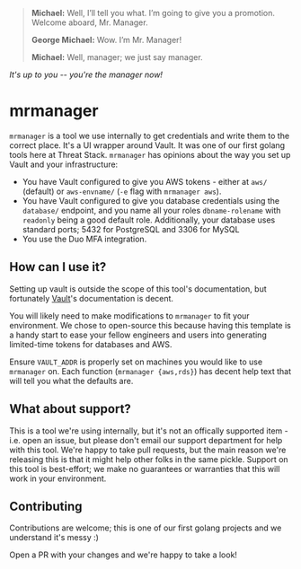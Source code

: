 >**Michael:** Well, I’ll tell you what. I’m going to give you a promotion. Welcome aboard, Mr. Manager.
>
>**George Michael:** Wow. I’m Mr. Manager!
>
>**Michael:** Well, manager; we just say manager.

_It's up to you -- you're the manager now!_

# mrmanager

`mrmanager` is a tool we use internally to get credentials and write them to the correct place. It's a UI wrapper around Vault. It was one of our first golang tools here at Threat Stack. `mrmanager` has opinions about the way you set up Vault and your infrastructure:

* You have Vault configured to give you AWS tokens - either at `aws/` (default) or `aws-envname/` (`-e` flag with `mrmanager aws`).
* You have Vault configured to give you database credentials using the `database/` endpoint, and you name all your roles `dbname-rolename` with `readonly` being a good default role. Additionally, your database uses standard ports; 5432 for PostgreSQL and 3306 for MySQL
* You use the Duo MFA integration.

## How can I use it?
Setting up vault is outside the scope of this tool's documentation, but fortunately [Vault](https://www.vaultproject.io/docs/)'s documentation is decent.

You will likely need to make modifications to `mrmanager` to fit your environment. We chose to open-source this because having this template is a handy start to ease your fellow engineers and users into generating limited-time tokens for databases and AWS.

Ensure `VAULT_ADDR` is properly set on machines you would like to use `mrmanager` on. Each function (`mrmanager {aws,rds}`) has decent help text that will tell you what the defaults are. 

## What about support?

This is a tool we're using internally, but it's not an offically supported item - i.e. open an issue, but please don't email our support department for help with this tool. We're happy to take pull requests, but the main reason we're releasing this is that it might help other folks in the same pickle. Support on this tool is best-effort; we make no guarantees or warranties that this will work in your environment.

## Contributing
Contributions are welcome; this is one of our first golang projects and we understand it's messy :) 

Open a PR with your changes and we're happy to take a look!
